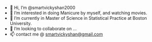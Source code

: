 - 👋 Hi, I’m @smartvickyshan2000
- 👀 I’m interested in doing Manicure by myself, and watching movies.
- 🌱 I’m currently in Master of Science in Statistical Practice at Boston University.
- 💞️ I’m looking to collaborate on ...
- 📫 contact me @ smartvickyshan@gmail.com

<!---
smartvickyshan2000/smartvickyshan2000 is a ✨ special ✨ repository because its `README.md` (this file) appears on your GitHub profile.
You can click the Preview link to take a look at your changes.
--->
